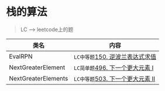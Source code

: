 # 栈的算法  
> LC --> leetcode上的题

类名|内容
---|---
EvalRPN               | `LC中等题`[150. 逆波兰表达式求值](https://leetcode-cn.com/problems/evaluate-reverse-polish-notation/)
NextGreaterElement    | `LC简单题`[496. 下一个更大元素 I](https://leetcode-cn.com/problems/next-greater-element-i/)
NextGreaterElements   | `LC中等题`[503. 下一个更大元素 II](https://leetcode-cn.com/problems/next-greater-element-ii/)
